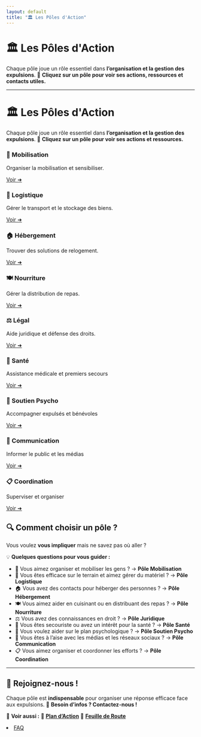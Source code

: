 ```yaml
---
layout: default
title: "🏛 Les Pôles d'Action"
---
```

# 🏛 Les Pôles d'Action

Chaque pôle joue un rôle essentiel dans **l’organisation et la gestion des expulsions**.
📌 **Cliquez sur un pôle pour voir ses actions, ressources et contacts utiles.**

---

# 🏛 Les Pôles d'Action

Chaque pôle joue un rôle essentiel dans **l’organisation et la gestion des expulsions**.
📌 **Cliquez sur un pôle pour voir ses actions et ressources.**

<div class="pole-grid">
    <div class="pole-card">
        <h3>📣 Mobilisation</h3>
        <p>Organiser la mobilisation et sensibiliser.</p>
        <a href="poles/mobilisation.md" class="button">Voir ➜</a>
    </div>
    <div class="pole-card">
        <h3>🚚 Logistique</h3>
        <p>Gérer le transport et le stockage des biens.</p>
        <a href="poles/logistique.md" class="button">Voir ➜</a>
    </div>
    <div class="pole-card">
        <h3>🏠 Hébergement</h3>
        <p>Trouver des solutions de relogement.</p>
        <a href="poles/hebergement.md" class="button">Voir ➜</a>
    </div>
    <div class="pole-card">
        <h3>🍽️ Nourriture</h3>
        <p>Gérer la distribution de repas.</p>
        <a href="poles/nourriture.md" class="button">Voir ➜</a>
    </div>
    <div class="pole-card">
        <h3>⚖️ Légal</h3>
        <p>Aide juridique et défense des droits.</p>
        <a href="poles/legal.md" class="button">Voir ➜</a>
    </div>
    <div class="pole-card">
        <h3> 🏥 Santé</h3>
        <p>Assistance médicale et premiers secours</p>
        <a href="poles/sante.md" class="button">Voir ➜</a>
    </div>
    <div class="pole-card">
        <h3>💙 Soutien Psycho</h3>
        <p>Accompagner expulsés et bénévoles</p>
        <a href="poles/soutien-psy.md" class="button">Voir ➜</a>
    </div>
    <div class="pole-card">
        <h3>📢 Communication</h3>
        <p> Informer le public et les médias</p>
        <a href="poles/communication.md" class="button">Voir ➜</a>
    </div>
    <div class="pole-card">
        <h3>📋 Coordination</h3>
        <p>Superviser et organiser</p>
        <a href="poles/coordination.md" class="button">Voir ➜</a>
    </div>
</div>


## 🔍 **Comment choisir un pôle ?**

Vous voulez **vous impliquer** mais ne savez pas où aller ?

💡 **Quelques questions pour vous guider :**
- 📢 Vous aimez organiser et mobiliser les gens ? → **Pôle Mobilisation**
- 🚚 Vous êtes efficace sur le terrain et aimez gérer du matériel ? → **Pôle Logistique**
- 🏠 Vous avez des contacts pour héberger des personnes ? → **Pôle Hébergement**
- 🍽️ Vous aimez aider en cuisinant ou en distribuant des repas ? → **Pôle Nourriture**
- ⚖️ Vous avez des connaissances en droit ? → **Pôle Juridique**
- 🏥 Vous êtes secouriste ou avez un intérêt pour la santé ? → **Pôle Santé**
- 💙 Vous voulez aider sur le plan psychologique ? → **Pôle Soutien Psycho**
- 📢 Vous êtes à l’aise avec les médias et les réseaux sociaux ? → **Pôle Communication**
- 📋 Vous aimez organiser et coordonner les efforts ? → **Pôle Coordination**

---

## 📢 **Rejoignez-nous !**

Chaque pôle est **indispensable** pour organiser une réponse efficace face aux expulsions.
💬 **Besoin d’infos ? Contactez-nous !**

📌 **Voir aussi :**
🔹 **[Plan d’Action](../plan.md)**
🔹 **[Feuille de Route](../feuille-de-route.md)**
<li><a href="{{ site.baseurl }}/faq">FAQ</a></li>
